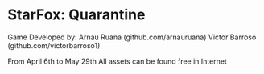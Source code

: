 # StarFox: Quarantine

Game Developed by:
Arnau Ruana (github.com/arnauruana)
Victor Barroso (github.com/victorbarroso1)

From April 6th to May 29th
All assets can be found free in Internet
